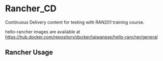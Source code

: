 # Rancher_CD

Continuous Delivery content for testing with RAN201 training course.

hello-rancher images are available at https://hub.docker.com/repository/docker/taiwanese/hello-rancher/general

## Rancher Usage
